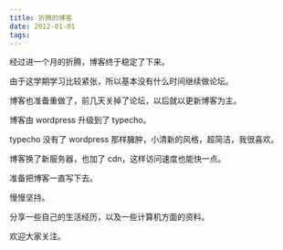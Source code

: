 ```yaml
---
title: 折腾的博客
date: 2012-01-01
tags: 
---
```


经过进一个月的折腾，博客终于稳定了下来。

由于这学期学习比较紧张，所以基本没有什么时间继续做论坛。

博客也准备重做了，前几天关掉了论坛，以后就以更新博客为主。

博客由 wordpress 升级到了 typecho。

<!--more-->

typecho 没有了 wordpress 那样臃肿，小清新的风格，超简洁，我很喜欢。

博客换了新服务器，也加了 cdn，这样访问速度也能快一点。

准备把博客一直写下去。

慢慢坚持。

分享一些自己的生活经历，以及一些计算机方面的资料。

欢迎大家关注。
